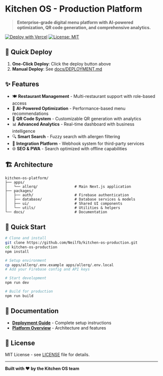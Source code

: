 # Kitchen OS - Production Platform

> **Enterprise-grade digital menu platform with AI-powered optimization, QR code generation, and comprehensive analytics.**

[![Deploy with Vercel](https://vercel.com/button)](https://vercel.com/new/clone?repository-url=https://github.com/Neilfb/kitchen-os-production)
[![License: MIT](https://img.shields.io/badge/License-MIT-yellow.svg)](https://opensource.org/licenses/MIT)

## 🚀 **Quick Deploy**

1. **One-Click Deploy**: Click the deploy button above
2. **Manual Deploy**: See [docs/DEPLOYMENT.md](./docs/DEPLOYMENT.md)

## ✨ **Features**

- 🍽️ **Restaurant Management** - Multi-restaurant support with role-based access
- 🤖 **AI-Powered Optimization** - Performance-based menu recommendations
- 📱 **QR Code System** - Customizable QR generation with analytics
- 📊 **Advanced Analytics** - Real-time dashboard with business intelligence
- 🔍 **Smart Search** - Fuzzy search with allergen filtering
- 🔗 **Integration Platform** - Webhook system for third-party services
- 🌐 **SEO & PWA** - Search optimized with offline capabilities

## 🏗️ **Architecture**

```
kitchen-os-platform/
├── apps/
│   └── allerq/                 # Main Next.js application
├── packages/
│   ├── auth/                   # Firebase authentication
│   ├── database/               # Database services & models
│   ├── ui/                     # Shared UI components
│   └── utils/                  # Utilities & helpers
└── docs/                       # Documentation
```

## 🚀 **Quick Start**

```bash
# Clone and install
git clone https://github.com/Neilfb/kitchen-os-production.git
cd kitchen-os-production
npm install

# Setup environment
cp apps/allerq/.env.example apps/allerq/.env.local
# Add your Firebase config and API keys

# Start development
npm run dev

# Build for production
npm run build
```

## 📖 **Documentation**

- [**Deployment Guide**](./docs/DEPLOYMENT.md) - Complete setup instructions
- [**Platform Overview**](./docs/KITCHEN_OS_PLATFORM_OVERVIEW.md) - Architecture and features

## 📄 **License**

MIT License - see [LICENSE](LICENSE) file for details.

---

**Built with ❤️ by the Kitchen OS team**
